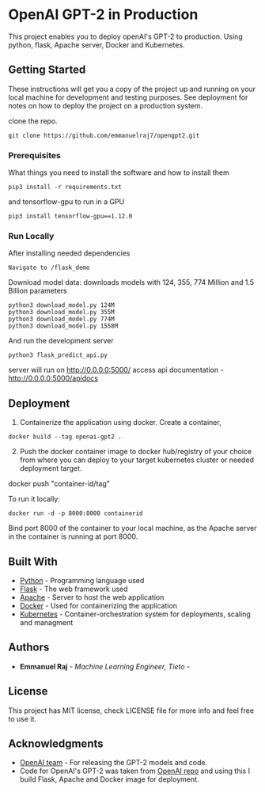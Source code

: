 # OpenAI GPT-2 in Production 

This project enables you to deploy openAI's GPT-2 to production. Using python, flask, Apache server, Docker and Kubernetes.

## Getting Started

These instructions will get you a copy of the project up and running on your local machine for development and testing purposes. See deployment for notes on how to deploy the project on a production system.

clone the repo.
```
git clone https://github.com/emmanuelraj7/opengpt2.git
```

### Prerequisites

What things you need to install the software and how to install them

```
pip3 install -r requirements.txt
```

and tensorflow-gpu to run in a GPU
```
pip3 install tensorflow-gpu==1.12.0
```

### Run Locally

After installing needed dependencies

```
Navigate to /flask_demo
```

Download model data: downloads models with 124, 355, 774 Million and 1.5 Billion parameters

```
python3 download_model.py 124M
python3 download_model.py 355M
python3 download_model.py 774M
python3 download_model.py 1558M
```

And run the development server
```
python3 flask_predict_api.py
```


server will run on http://0.0.0.0:5000/
access api documentation - http://0.0.0.0:5000/apidocs



## Deployment

1. Containerize the application using docker. Create a container,

```
docker build --tag openai-gpt2 .
```

2. Push the docker container image to docker hub/registry of your choice from where you can deploy to your target kubernetes cluster or needed deployment target.

docker push "container-id/tag"

To run it locally:


```
docker run -d -p 8000:8000 containerid
```

Bind port 8000 of the container to your local machine, as the Apache server in the container is running at port 8000.


## Built With

* [Python](http://www.https://www.python.org/) - Programming language used
* [Flask](http://flask.palletsprojects.com/) - The web framework used
* [Apache](https://httpd.apache.org/) - Server to host the web application
* [Docker](https://www.docker.com/) - Used for containerizing the application
* [Kubernetes](https://kubernetes.io/) - Container-orchestration system for deployments, scaling and managment



## Authors

* **Emmanuel Raj** - *Machine Learning Engineer, Tieto* - 


## License

This project has MIT license, check LICENSE file for more info and feel free to use it.

## Acknowledgments

* [OpenAI team](https://openai.com/) - For releasing the GPT-2 models and code. 
* Code for OpenAI's GPT-2 was taken from [OpenAI repo](https://github.com/openai/gpt-2) and using this I build Flask, Apache and Docker image for deployment. 